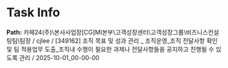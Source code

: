 # Task Info

**Path:** 카페24(주)\본사사업장\[CG]MI본부\고객성장센터\고객성장그룹\비즈니스컨설팅팀\팀장 / cjlee / [349162] 조직 목표 및 성과 관리 _ 조직운영_조직 전달사항 확인 및 팀 적용업무 도출_조직내 수행이 필요한 과제나 전달사항들을 공지하고 진행될 수 있도록 관리 / 2025-10-01_00-00-00

